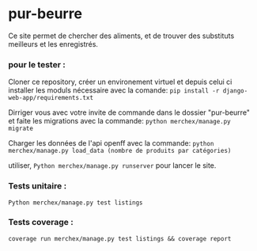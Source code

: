 # pur-beurre

Ce site permet de chercher des aliments, et de trouver des substituts meilleurs et les enregistrés.

### pour le tester : 

Cloner ce repository, créer un environement virtuel et depuis celui ci installer les moduls nécessaire avec la comande: `pip install -r django-web-app/requirements.txt`

Dirriger vous avec votre invite de commande dans le dossier "pur-beurre" et faite les migrations avec la commande: `python merchex/manage.py migrate`

Charger les données de l'api openff avec la commande: `python merchex/manage.py load_data (nombre de produits par catégories)`

utiliser,  `Python merchex/manage.py runserver` pour lancer le site.

### Tests unitaire :

`Python merchex/manage.py test listings`

### Tests coverage :
`coverage run merchex/manage.py test listings && coverage report`
